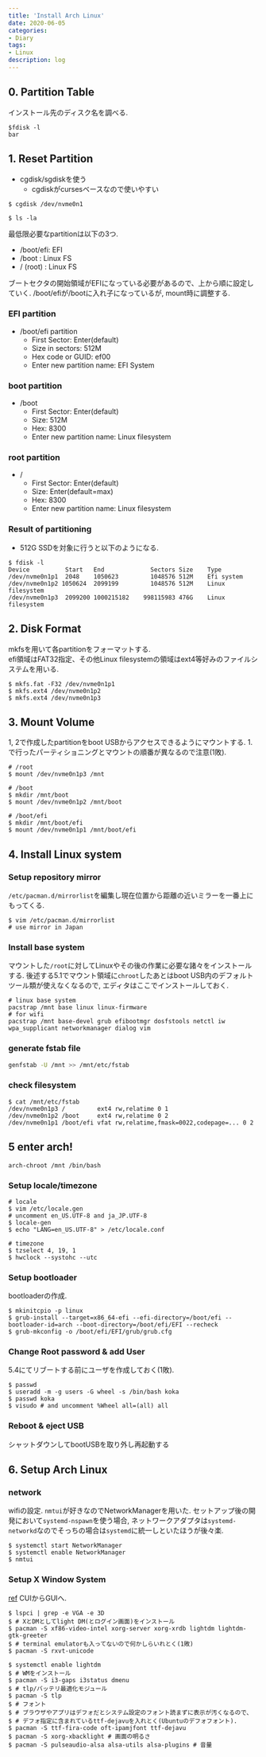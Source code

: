 ```yaml
---
title: 'Install Arch Linux'
date: 2020-06-05
categories:
- Diary
tags:
- Linux
description: log
---
```


## 0. Partition Table
インストール先のディスク名を調べる.

```shell-session[data-file="terminal"]
$fdisk -l
bar
```

## 1. Reset Partition
- cgdisk/sgdiskを使う
    - cgdiskがcursesベースなので使いやすい

```shell-session
$ cgdisk /dev/nvme0n1
```

```shell-session
$ ls -la
```

最低限必要なpartitionは以下の3つ. 

- /boot/efi: EFI
- /boot    : Linux FS
- / (root) : Linux FS

ブートセクタの開始領域がEFIになっている必要があるので、上から順に設定していく.
/boot/efiが/bootに入れ子になっているが, mount時に調整する.

### EFI partition

- /boot/efi partition
    - First Sector: Enter(default)
    - Size in sectors: 512M
    - Hex code or GUID: ef00
    - Enter new partition name: EFI System

### boot partition

- /boot
    - First Sector: Enter(default)
    - Size: 512M
    - Hex: 8300
    - Enter new partition name: Linux filesystem

### root partition

- /
    - First Sector: Enter(default)
    - Size: Enter(default=max)
    - Hex: 8300
    - Enter new partition name: Linux filesystem


### Result of partitioning
- 512G SSDを対象に行うと以下のようになる.

```shell-session
$ fdisk -l
Device          Start   End             Sectors Size    Type
/dev/nvme0n1p1  2048    1050623         1048576 512M    Efi system
/dev/nvme0n1p2 1050624  2099199         1048576 512M    Linux filesystem
/dev/nvme0n1p3  2099200 1000215182    998115983 476G    Linux filesystem
```

## 2. Disk Format
mkfsを用いて各partitionをフォーマットする.  
efi領域はFAT32指定、その他Linux filesystemの領域はext4等好みのファイルシステムを用いる.

```shell-session
$ mkfs.fat -F32 /dev/nvme0n1p1
$ mkfs.ext4 /dev/nvme0n1p2
$ mkfs.ext4 /dev/nvme0n1p3
```

## 3. Mount Volume
1, 2で作成したpartitionをboot USBからアクセスできるようにマウントする.
1.で行ったパーティショニングとマウントの順番が異なるので注意(1敗).

```shell-session
# /root
$ mount /dev/nvme0n1p3 /mnt

# /boot
$ mkdir /mnt/boot
$ mount /dev/nvme0n1p2 /mnt/boot

# /boot/efi
$ mkdir /mnt/boot/efi
$ mount /dev/nvme0n1p1 /mnt/boot/efi
```

## 4. Install Linux system

### Setup repository mirror
`/etc/pacman.d/mirrorlist`を編集し現在位置から距離の近いミラーを一番上にもってくる.

```shell-session
$ vim /etc/pacman.d/mirrorlist
# use mirror in Japan
```


### Install base system
マウントした`/root`に対してLinuxやその後の作業に必要な諸々をインストールする.
後述する5.1でマウント領域に`chroot`したあとはboot USB内のデフォルトツール類が使えなくなるので, エディタはここでインストールしておく.


```shell-session
# linux base system
pacstrap /mnt base linux linux-firmware
# for wifi
pacstrap /mnt base-devel grub efibootmgr dosfstools netctl iw wpa_supplicant networkmanager dialog vim
```

### generate fstab file

```sh
genfstab -U /mnt >> /mnt/etc/fstab
```

### check filesystem

```shell-session
$ cat /mnt/etc/fstab
/dev/nvme0n1p3 /         ext4 rw,relatime 0 1
/dev/nvme0n1p2 /boot     ext4 rw,relatime 0 2
/dev/nvme0n1p1 /boot/efi vfat rw,relatime,fmask=0022,codepage=... 0 2
```


## 5 enter arch!

```shell-session
arch-chroot /mnt /bin/bash
```

### Setup locale/timezone

```shell-session
# locale
$ vim /etc/locale.gen
# uncomment en_US.UTF-8 and ja_JP.UTF-8
$ locale-gen
$ echo "LANG=en_US.UTF-8" > /etc/locale.conf

# timezone
$ tzselect 4, 19, 1
$ hwclock --systohc --utc
```

### Setup bootloader
bootloaderの作成.

```shell-session
$ mkinitcpio -p linux
$ grub-install --target=x86_64-efi --efi-directory=/boot/efi --bootloader-id=arch --boot-directory=/boot/efi/EFI --recheck
$ grub-mkconfig -o /boot/efi/EFI/grub/grub.cfg
```

### Change Root password & add User
5.4にてリブートする前にユーザを作成しておく(1敗).

```shell-session
$ passwd
$ useradd -m -g users -G wheel -s /bin/bash koka
$ passwd koka
$ visudo # and uncomment %Wheel all=(all) all
```
### Reboot & eject USB
シャットダウンしてbootUSBを取り外し再起動する

## 6. Setup Arch Linux

### network
wifiの設定.
`nmtui`が好きなのでNetworkManagerを用いた.
セットアップ後の開発において`systemd-nspawn`を使う場合, ネットワークアダプタは`systemd-networkd`なのでそっちの場合は`systemd`に統一しといたほうが後々楽.

```shell-session
$ systemctl start NetworkManager
$ systemctl enable NetworkManager
$ nmtui
```

### Setup X Window System
[ref](https://wiki.archlinux.jp/index.php/Xorg)
CUIからGUIへ.

```shell-session
$ lspci | grep -e VGA -e 3D
$ # XとDMとしてlight DM(とログイン画面)をインストール
$ pacman -S xf86-video-intel xorg-server xorg-xrdb lightdm lightdm-gtk-greeter
$ # terminal emulatorも入ってないので何かしらいれとく(1敗)
$ pacman -S rxvt-unicode

$ systemctl enable lightdm
$ # WMをインストール
$ pacman -S i3-gaps i3status dmenu
$ # tlp/バッテリ最適化モジュール
$ pacman -S tlp
$ # フォント
$ # ブラウザやアプリはデフォだとシステム設定のフォント読まずに表示が汚くなるので、
$ # デフォ指定に含まれているttf-dejavuを入れとく(Ubuntuのデフォフォント).
$ pacman -S ttf-fira-code oft-ipamjfont ttf-dejavu
$ pacman -S xorg-xbacklight # 画面の明るさ
$ pacman -S pulseaudio-alsa alsa-utils alsa-plugins # 音量
```
